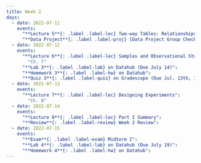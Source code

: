 ```yaml
---
title: Week 2
days:
  - date: 2022-07-11
    events:
      "**Lecture 5**{: .label .label-lec} Two-way Tables: Relationships Between Two Categorical Variables":
      "**Data Project**{: .label .label-proj} [Data Project Group Checklist](https://ph142-ucb.github.io/su22/src/dp/Group-confirmation-practice-submission.pdf) (Due 10:00 PM PST)":
  - date: 2022-07-12
    events:
      "**Lecture 6**{: .label .label-lec} Samples and Observational Studies": 
        "Ch. 7"
      "**Lab 3**{: .label .label-lab} on Datahub (Due July 14)":
      "**Homework 3**{: .label .label-hw} on Datahub":
      "**Quiz 3**{: .label .label-quiz} on Gradescope (Due Jul. 13th, 12:00 PM PST)":
  - date: 2022-07-13
    events:
      "**Lecture 7**{: .label .label-lec} Designing Experiments":
        "Ch. 8"
  - date: 2022-07-14
    events:
      "**Lecture 8**{: .label .label-lec} Part I Summary":
      "**Review**{: .label .label-review} Week 2 Review":
  - date: 2022-07-15
    events:
      "**Exam**{: .label .label-exam} Midterm I":
      "**Lab 4**{: .label .label-lab} on Datahub (Due July 19)":
      "**Homework 4**{: .label .label-hw} on Datahub":
---
```



